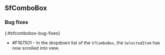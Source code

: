 ## SfComboBox

### Bug fixes
{:#sfcombobox-bug-fixes}

* \#F167501 - In the dropdown list of the `SfComboBox`, the `SelectedItem` has now scrolled into view.